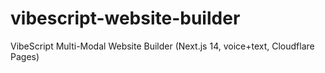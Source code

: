 # vibescript-website-builder
VibeScript Multi-Modal Website Builder (Next.js 14, voice+text, Cloudflare Pages)
